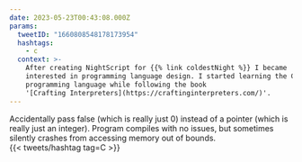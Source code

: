```yaml
---
date: 2023-05-23T00:43:08.000Z
params:
  tweetID: "1660808548178173954"
  hashtags:
    - c
  context: >-
    After creating NightScript for {{% link coldestNight %}} I became
    interested in programming language design. I started learning the C
    programming language while following the book
    '[Crafting Interpreters](https://craftinginterpreters.com/)'.
---
```


Accidentally pass false (which is really just 0) instead of a pointer
(which is really just an integer). Program compiles with no issues, but
sometimes silently crashes from accessing memory out of bounds.\
{{< tweets/hashtag tag=C >}}
